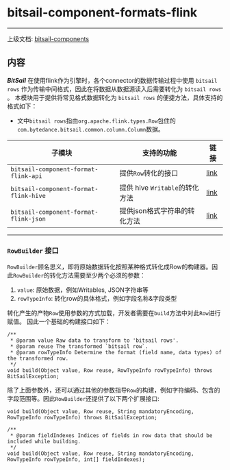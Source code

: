 # bitsail-component-formats-flink

-----

上级文档: [bitsail-components](../../../components.md)

## 内容

***BitSail*** 在使用flink作为引擎时，各个connector的数据传输过程中使用 `bitsail rows` 作为传输中间格式，因此在将数据从数据源读入后需要转化为 `bitsail rows` 。
本模块用于提供将常见格式数据转化为 `bitsail rows` 的便捷方法，具体支持的格式如下：
 - 文中`bitsail rows`指由`org.apache.flink.types.Row`包住的`com.bytedance.bitsail.common.column.Column`数据。

| 子模块                                   | 支持的功能                   | 链接                        |
|---------------------------------------|-------------------------|---------------------------|
| `bitsail-component-format-flink-api`  | 提供`Row`转化的接口            | [link](#jump_api)         |
| `bitsail-component-format-flink-hive` | 提供 hive `Writable`的转化方法 | [link](hive-format.md) |
| `bitsail-component-format-flink-json` | 提供json格式字符串的转化方法        | [link](./json-format.md)  |

-----

### <span id="jump_api">`RowBuilder` 接口</span>

`RowBuilder`顾名思义，即将原始数据转化按照某种格式转化成Row的构建器。因此`RowBuilder`的转化方法需要至少两个必须的参数：
 1. `value`: 原始数据，例如Writables, JSON字符串等
 2. `rowTypeInfo`: 转化row的具体格式，例如字段名称&字段类型 

转化产生的产物`Row`使用参数的方式加载，开发者需要在`build`方法中对此`Row`进行赋值。
因此一个基础的构建接口如下：

```
/**
 * @param value Raw data to transform to 'bitsail rows'.
 * @param reuse The transformed `bitsail row`.
 * @param rowTypeInfo Determine the format (field name, data types) of the transformed row.
 */
void build(Object value, Row reuse, RowTypeInfo rowTypeInfo) throws BitSailException;
```

除了上面参数外，还可以通过其他的参数指导`Row`的构建，例如字符编码、包含的字段范围等。因此`RowBuilder`还提供了以下两个扩展接口:

```
void build(Object value, Row reuse, String mandatoryEncoding, RowTypeInfo rowTypeInfo) throws BitSailException;

/**
 * @param fieldIndexes Indices of fields in row data that should be included while building.
 */
void build(Object value, Row reuse, String mandatoryEncoding, RowTypeInfo rowTypeInfo, int[] fieldIndexes);
```


